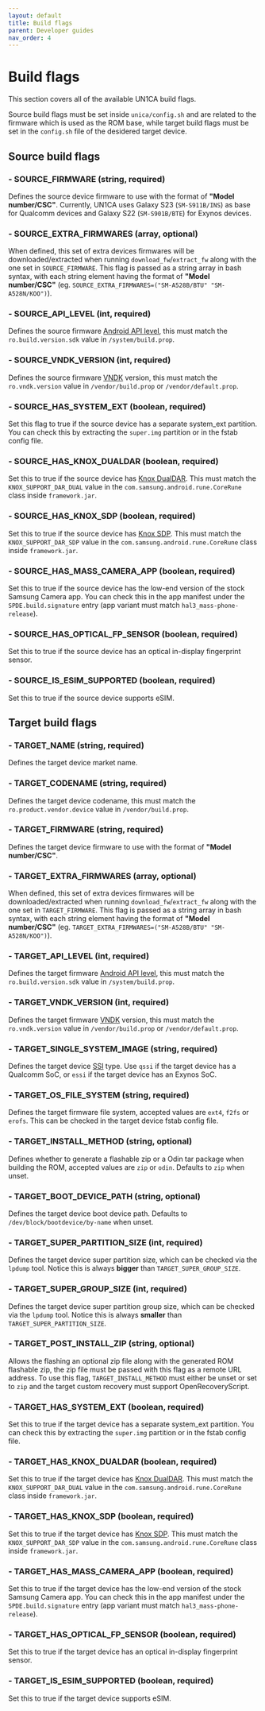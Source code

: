 ```yaml
---
layout: default
title: Build flags
parent: Developer guides
nav_order: 4
---
```


# Build flags

This section covers all of the available UN1CA build flags.

Source build flags must be set inside `unica/config.sh` and are related to the firmware which is used as the ROM base, while target build flags must be set in the `config.sh` file of the desidered target device.

## Source build flags

### - **SOURCE_FIRMWARE** (string, required)

Defines the source device firmware to use with the format of **"Model number/CSC"**. Currently, UN1CA uses Galaxy S23 (`SM-S911B/INS`) as base for Qualcomm devices and Galaxy S22 (`SM-S901B/BTE`) for Exynos devices.

### - **SOURCE_EXTRA_FIRMWARES** (array, optional)

When defined, this set of extra devices firmwares will be downloaded/extracted when running `download_fw`/`extract_fw` along with the one set in `SOURCE_FIRMWARE`.
This flag is passed as a string array in bash syntax, with each string element having the format of **"Model number/CSC"** (eg. `SOURCE_EXTRA_FIRMWARES=("SM-A528B/BTU" "SM-A528N/KOO")`).

### - **SOURCE_API_LEVEL** (int, required)

Defines the source firmware [Android API level](https://developer.android.com/tools/releases/platforms), this must match the `ro.build.version.sdk` value in `/system/build.prop`.

### - **SOURCE_VNDK_VERSION** (int, required)

Defines the source firmware [VNDK](https://source.android.com/docs/core/architecture/vndk) version, this must match the `ro.vndk.version` value in `/vendor/build.prop` or `/vendor/default.prop`.

### - **SOURCE_HAS_SYSTEM_EXT** (boolean, required)

Set this flag to true if the source device has a separate system_ext partition. You can check this by extracting the `super.img` partition or in the fstab config file.

### - **SOURCE_HAS_KNOX_DUALDAR** (boolean, required)

Set this to true if the source device has [Knox DualDAR](https://docs.samsungknox.com/admin/fundamentals/whitepaper/app-and-data-protection/dualdar-encryption/).
This must match the `KNOX_SUPPORT_DAR_DUAL` value in the `com.samsung.android.rune.CoreRune` class inside `framework.jar`.

### - **SOURCE_HAS_KNOX_SDP** (boolean, required)

Set this to true if the source device has [Knox SDP](https://docs.samsungknox.com/admin/fundamentals/whitepaper/core-platform-security/sensitive-data-protection/).
This must match the `KNOX_SUPPORT_DAR_SDP` value in the `com.samsung.android.rune.CoreRune` class inside `framework.jar`.

### - **SOURCE_HAS_MASS_CAMERA_APP** (boolean, required)

Set this to true if the source device has the low-end version of the stock Samsung Camera app. You can check this in the app manifest under the `SPDE.build.signature` entry (app variant must match `hal3_mass-phone-release`).

### - **SOURCE_HAS_OPTICAL_FP_SENSOR** (boolean, required)

Set this to true if the source device has an optical in-display fingerprint sensor.

### - **SOURCE_IS_ESIM_SUPPORTED** (boolean, required)

Set this to true if the source device supports eSIM.

## Target build flags

### - **TARGET_NAME** (string, required)

Defines the target device market name.

### - **TARGET_CODENAME** (string, required)

Defines the target device codename, this must match the `ro.product.vendor.device` value in `/vendor/build.prop`.

### - **TARGET_FIRMWARE** (string, required)

Defines the target device firmware to use with the format of **"Model number/CSC"**.

### - **TARGET_EXTRA_FIRMWARES** (array, optional)

When defined, this set of extra devices firmwares will be downloaded/extracted when running `download_fw`/`extract_fw` along with the one set in `TARGET_FIRMWARE`.
This flag is passed as a string array in bash syntax, with each string element having the format of **"Model number/CSC"** (eg. `TARGET_EXTRA_FIRMWARES=("SM-A528B/BTU" "SM-A528N/KOO")`).

### - **TARGET_API_LEVEL** (int, required)

Defines the target firmware [Android API level](https://developer.android.com/tools/releases/platforms), this must match the `ro.build.version.sdk` value in `/system/build.prop`.

### - **TARGET_VNDK_VERSION** (int, required)

Defines the target firmware [VNDK](https://source.android.com/docs/core/architecture/vndk) version, this must match the `ro.vndk.version` value in `/vendor/build.prop` or `/vendor/default.prop`.

### - **TARGET_SINGLE_SYSTEM_IMAGE** (string, required)

Defines the target device [SSI](https://source.android.com/docs/core/architecture/partitions/shared-system-image) type. Use `qssi` if the target device has a Qualcomm SoC, or `essi` if the target device has an Exynos SoC.

### - **TARGET_OS_FILE_SYSTEM** (string, required)

Defines the target firmware file system, accepted values are `ext4`, `f2fs` or `erofs`. This can be checked in the target device fstab config file.

### - **TARGET_INSTALL_METHOD** (string, optional)

Defines whether to generate a flashable zip or a Odin tar package when building the ROM, accepted values are `zip` or `odin`. Defaults to `zip` when unset.

### - **TARGET_BOOT_DEVICE_PATH** (string, optional)

Defines the target device boot device path. Defaults to `/dev/block/bootdevice/by-name` when unset.

### - **TARGET_SUPER_PARTITION_SIZE** (int, required)

Defines the target device super partition size, which can be checked via the `lpdump` tool. Notice this is always **bigger** than `TARGET_SUPER_GROUP_SIZE`.

### - **TARGET_SUPER_GROUP_SIZE** (int, required)

Defines the target device super partition group size, which can be checked via the `lpdump` tool. Notice this is always **smaller** than `TARGET_SUPER_PARTITION_SIZE`.

### - **TARGET_POST_INSTALL_ZIP** (string, optional)

Allows the flashing an optional zip file along with the generated ROM flashable zip, the zip file must be passed with this flag as a remote URL address.
To use this flag, `TARGET_INSTALL_METHOD` must either be unset or set to `zip` and the target custom recovery must support OpenRecoveryScript.

### - **TARGET_HAS_SYSTEM_EXT** (boolean, required)

Set this to true if the target device has a separate system_ext partition. You can check this by extracting the `super.img` partition or in the fstab config file.

### - **TARGET_HAS_KNOX_DUALDAR** (boolean, required)

Set this to true if the target device has [Knox DualDAR](https://docs.samsungknox.com/admin/fundamentals/whitepaper/app-and-data-protection/dualdar-encryption/).
This must match the `KNOX_SUPPORT_DAR_DUAL` value in the `com.samsung.android.rune.CoreRune` class inside `framework.jar`.

### - **TARGET_HAS_KNOX_SDP** (boolean, required)

Set this to true if the target device has [Knox SDP](https://docs.samsungknox.com/admin/fundamentals/whitepaper/core-platform-security/sensitive-data-protection/).
This must match the `KNOX_SUPPORT_DAR_SDP` value in the `com.samsung.android.rune.CoreRune` class inside `framework.jar`.

### - **TARGET_HAS_MASS_CAMERA_APP** (boolean, required)

Set this to true if the target device has the low-end version of the stock Samsung Camera app. You can check this in the app manifest under the `SPDE.build.signature` entry (app variant must match `hal3_mass-phone-release`).

### - **TARGET_HAS_OPTICAL_FP_SENSOR** (boolean, required)

Set this to true if the target device has an optical in-display fingerprint sensor.

### - **TARGET_IS_ESIM_SUPPORTED** (boolean, required)

Set this to true if the target device supports eSIM.
